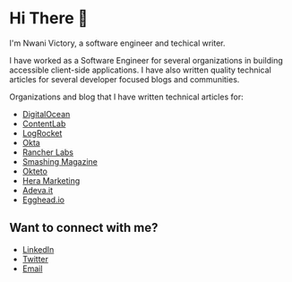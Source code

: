 # Hi There 👋  

I'm Nwani Victory, a software engineer and techical writer. 

I have worked as a Software Engineer for several organizations in building accessible client-side applications. I have also written quality technical articles for several developer focused blogs and communities. 

Organizations and blog that I have written technical articles for:

- [DigitalOcean](https://www.digitalocean.com/community/users/vickywane)
- [ContentLab](https://contentlab.io/)
- [LogRocket](https://blog.logrocket.com/author/nwanivictory/)
- [Okta](https://developer.okta.com/blog/authors/victory-nwani/)
- [Rancher Labs](https://community.suse.com/posts/17529899?utm_source=manual)
- [Smashing Magazine](https://www.smashingmagazine.com/author/nwani-victory/)
- [Okteto](https://okteto.com/blog/ci-cd-using-gh-actions-and-okteto/)
- [Hera Marketing](https://hera.marketing/)
- [Adeva.it](https://adevait.com/author/nwani-victory)
- [Egghead.io](https://egghead.io/blog/offline-applications-using-mongodb-realm)

## Want to connect with me?

- [LinkedIn](https://www.linkedin.com/in/victory-nwani-b820b2157/)
- [Twitter](https://twitter.com/iamnwani01) 
- [Email](mailto:vickywane@gmail.com) 